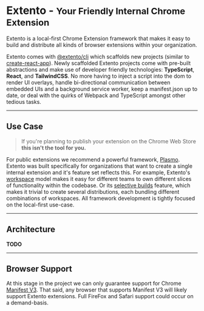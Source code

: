 # Extento - <small>Your Friendly Internal Chrome Extension</small>

Extento is a local-first Chrome Extension framework that makes it easy to build and distribute all kinds of browser extensions within your organization. 

Extento comes with [@extento/cli](/docs/cli.md) which scaffolds new projects (similar to [create-react-app](https://create-react-app.dev/)). Newly scaffolded Extento projects come with pre-built abstractions and make use of developer friendly technologies: **TypeScript**, **React**, and **TailwindCSS**. No more having to inject a script into the dom to render UI overlays, handle bi-directional communication between embedded UIs and a background service worker, keep a manifest.json up to date, or deal with the quirks of Webpack and TypeScript amongst other tedious tasks.

---

## Use Case

> If you're planning to publish your extension on the Chrome Web Store **this isn't the tool for you.**

For public extensions we recommend a powerful framework, [Plasmo](https://docs.plasmo.com/). Extento was built specifically for organizations that want to create a single internal extension and it's feature set reflects this. For example, Extento's [workspace](/docs/workspace.md) model makes it easy for different teams to own different slices of functionality within the codebase. Or its [selective builds](/docs/config?id=selective-builds) feature, which makes it trivial to create several distributions, each bundling different combinations of workspaces. All framework development is tightly focused on the local-first use-case.

---

## Architecture

**TODO**

---

## Browser Support

At this stage in the project we can only guarantee support for Chrome [Manifest V3](https://developer.chrome.com/docs/extensions/mv3/intro/). That said, any browser that supports Manifest V3 will likely support Extento extensions. Full FireFox and Safari support could occur on a demand-basis. 


